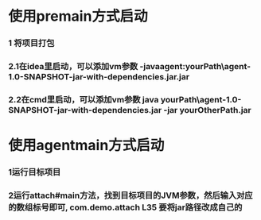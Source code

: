 # 使用premain方式启动
###  1 将项目打包
###  2.1在idea里启动，可以添加vm参数 -javaagent:yourPath\agent-1.0-SNAPSHOT-jar-with-dependencies.jar.jar
###  2.2在cmd里启动，可以添加vm参数 java yourPath\agent-1.0-SNAPSHOT-jar-with-dependencies.jar -jar yourOtherPath.jar
# 使用agentmain方式启动
### 1运行目标项目
### 2运行attach#main方法，找到目标项目的JVM参数，然后输入对应的数组标号即可, com.demo.attach L35 要将jar路径改成自己的
